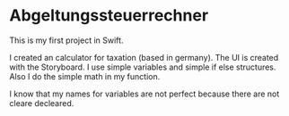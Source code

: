 # Abgeltungssteuerrechner
This is my first project in Swift. 

I created an calculator for taxation (based in germany). 
The UI is created with the Storyboard.
I use simple variables and simple if else structures.
Also I do the simple math in my function.

I know that my names for variables are not perfect because there are not cleare decleared. 
